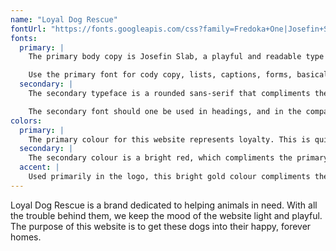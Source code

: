 ```yaml
---
name: "Loyal Dog Rescue"
fontUrl: "https://fonts.googleapis.com/css?family=Fredoka+One|Josefin+Slab"
fonts:
  primary: |
    The primary body copy is Josefin Slab, a playful and readable type that keeps a carefree mood to the web page.

    Use the primary font for cody copy, lists, captions, forms, basically everything except headings. Hierarchy can be established with different sizes or weights.
  secondary: |
    The secondary typeface is a rounded sans-serif that compliments the main text throughout the document. Sticking to the lighthearted feel, Fredoka One represents the brand well.

    The secondary font should one be used in headings, and in the company logo.
colors:
  primary: |
    The primary colour for this website represents loyalty. This is quite fitting for a dog rescue, and sets a playful mood to the brand.
  secondary: |
    The secondary colour is a bright red, which compliments the primary colour. This doesn't only compliment the palette in appearance, but also in mood. It sticks to the lighthearted feel I'm going for throughout my design.
  accent: |
    Used primarily in the logo, this bright gold colour compliments the palette.
---
```


Loyal Dog Rescue is a brand dedicated to helping animals in need. With all the trouble behind them, we keep the mood of the website light and playful. The purpose of this website is to get these dogs into their happy, forever homes.

